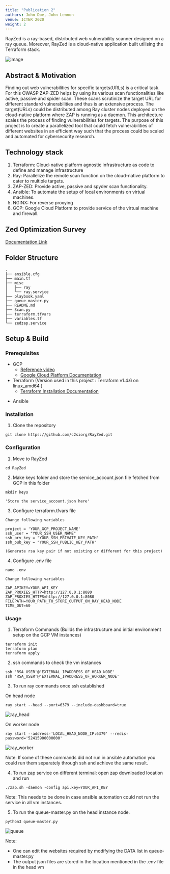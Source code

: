 ```yaml
---
title: "Publication 2"
authors: John Doe, John Lennon
venue: ICTER 2020
weight: 2
---
```


RayZed is a ray-based, distributed web vulnerability scanner designed on a ray queue. Moreover,
RayZed is a cloud-native application built utilising the Terraform stack.


![image](https://user-images.githubusercontent.com/20130001/148359955-35ed4632-224f-47c6-90b6-1cdde48ec898.png)

## Abstract & Motivation
Finding out web vulnerabilities for specific targets(URLs) is a critical task. For this OWASP ZAP-ZED
helps by using its various scan functionalities like active, passive and spider scan. These scans
scrutinize the target URL for different standard vulnerabilities and thus is an extensive process. The
target(URLs) could be distributed among Ray cluster nodes deployed on the cloud-native platform
where ZAP is running as a daemon. This architecture scales the process of finding vulnerabilities for
targets. The purpose of this project is to create a parallelized tool that could fetch vulnerabilities of
different websites in an efficient way such that the process could be scaled and automated for
cybersecurity research.

## Technology stack
1. Terraform: Cloud-native platform agnostic infrastructure as code to define and manage
infrastructure
2. Ray: Parallelize the remote scan function on the cloud-native platform to cater to multiple
targets.
3. ZAP-ZED: Provide active, passive and spyder scan functionality.
4. Ansible: To automate the setup of local environments on virtual machines.
5. NGINX: For reverse proxying
6. GCP: Google Cloud Platform to provide service of the virtual machine and firewall.

## Zed Optimization Survey
[Documentation Link](https://docs.google.com/document/d/1j10LrdNFHic8l0VE-8o0wIziROTtdShs2HFSZ6Xkcog/edit?usp=sharing)

## Folder Structure
```
.
├── ansible.cfg
├── main.tf
├── misc
│   ├── ray
│   └── ray.service
├── playbook.yaml
├── queue-master.py
├── README.md
├── Scan.py
├── terraform.tfvars
├── variables.tf
└── zedzap.service

```

## Setup & Build

### Prerequisites
* GCP 
    * [Reference video](https://youtu.be/e_8LZL2Th_4)
    * [Google Cloud Platform Documentation](https://cloud.google.com/docs)
* Terraform (Version used in this project : Terraform v1.4.6
on linux_amd64
)
    * [Terraform Installation Documentation](https://developer.hashicorp.com/terraform/downloadsd)

- Ansible

### Installation

1. Clone the repository
```
git clone https://github.com/c2siorg/RayZed.git
```
### Configuration

1. Move to RayZed
```
cd RayZed
```

2. Make keys folder and store the service_account.json file fetched from GCP in this folder

```
mkdir keys

'Store the service_account.json here'
```
3. Configure terraform.tfvars file
```
Change following variables

project = 'YOUR_GCP_PROJECT_NAME'
ssh_user = "YOUR_SSH_USER_NAME"
ssh_prv_key = "YOUR_SSH_PRIVATE_KEY_PATH"
ssh_pub_key = "YOUR_SSH_PUBLIC_KEY_PATH"

(Generate rsa key pair if not existing or different for this project)
```
4. Configure .env file
```
nano .env

Change following variables

ZAP_APIKEY=YOUR_API_KEY
ZAP_PROXIES_HTTP=http://127.0.0.1:8080
ZAP_PROXIES_HTTPS=http://127.0.0.1:8080
FILEPATH=YOUR_PATH_TO_STORE_OUTPUT_ON_RAY_HEAD_NODE
TIME_OUT=60

```

### Usage

1. Terraform Commands (Builds the infrastructure and initial environment setup on the GCP VM instances)
```
terraform init
terraform plan
terraform apply
```

2. ssh commands to check the vm instances

```
ssh 'RSA_USER'@'EXTERNAL_IPADDRESS_OF_HEAD_NODE'
ssh 'RSA_USER'@'EXTERNAL_IPADDRESS_OF_WORKER_NODE'
```
3. To run ray commands once ssh established

On head node
```
ray start --head --port=6379 --include-dashboard=true
```
![ray_head](screenshots/ray-head.jpg)

On worker node
```
ray start --address-'LOCAL_HEAD_NODE_IP:6379' --redis-password='52415900000000'
```
![ray_worker](screenshots/ray-worker.jpg)

Note: If some of these commands did not run in ansible automation you could run them separately through ssh and achieve the same result.

4. To run zap service on different terminal: open zap downloaded location  and run
```
./zap.sh -daemon -config api.key=YOUR_API_KEY
```
Note: This needs to be done in case ansible automation could not run the service in all vm instances.

5. To run the queue-master.py on the head instance node. 
```
python3 queue-master.py
```
![queue](screenshots/queue-master.jpg)

Note:
- One can edit the websites required by modifying the DATA list in queue-master.py 
- The output json files are stored in the location mentioned in the .env file in the head vm